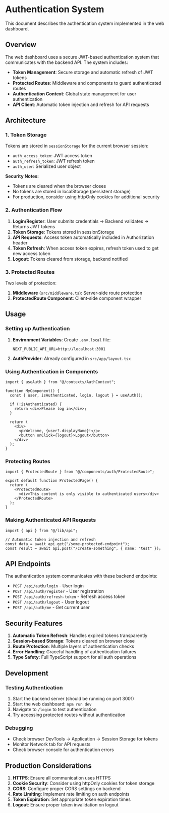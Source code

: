 # Authentication System

This document describes the authentication system implemented in the web dashboard.

## Overview

The web dashboard uses a secure JWT-based authentication system that communicates with the backend API. The system includes:

- **Token Management**: Secure storage and automatic refresh of JWT tokens
- **Protected Routes**: Middleware and components to guard authenticated routes
- **Authentication Context**: Global state management for user authentication
- **API Client**: Automatic token injection and refresh for API requests

## Architecture

### 1. Token Storage

Tokens are stored in `sessionStorage` for the current browser session:

- `auth_access_token`: JWT access token
- `auth_refresh_token`: JWT refresh token
- `auth_user`: Serialized user object

**Security Notes:**

- Tokens are cleared when the browser closes
- No tokens are stored in localStorage (persistent storage)
- For production, consider using httpOnly cookies for additional security

### 2. Authentication Flow

1. **Login/Register**: User submits credentials → Backend validates → Returns JWT tokens
2. **Token Storage**: Tokens stored in sessionStorage
3. **API Requests**: Access token automatically included in Authorization header
4. **Token Refresh**: When access token expires, refresh token used to get new access token
5. **Logout**: Tokens cleared from storage, backend notified

### 3. Protected Routes

Two levels of protection:

1. **Middleware** (`src/middleware.ts`): Server-side route protection
2. **ProtectedRoute Component**: Client-side component wrapper

## Usage

### Setting up Authentication

1. **Environment Variables**: Create `.env.local` file:

   ```env
   NEXT_PUBLIC_API_URL=http://localhost:3001
   ```

2. **AuthProvider**: Already configured in `src/app/layout.tsx`

### Using Authentication in Components

```tsx
import { useAuth } from "@/contexts/AuthContext";

function MyComponent() {
  const { user, isAuthenticated, login, logout } = useAuth();

  if (!isAuthenticated) {
    return <div>Please log in</div>;
  }

  return (
    <div>
      <p>Welcome, {user?.displayName}!</p>
      <button onClick={logout}>Logout</button>
    </div>
  );
}
```

### Protecting Routes

```tsx
import { ProtectedRoute } from "@/components/auth/ProtectedRoute";

export default function ProtectedPage() {
  return (
    <ProtectedRoute>
      <div>This content is only visible to authenticated users</div>
    </ProtectedRoute>
  );
}
```

### Making Authenticated API Requests

```tsx
import { api } from "@/lib/api";

// Automatic token injection and refresh
const data = await api.get("/some-protected-endpoint");
const result = await api.post("/create-something", { name: "test" });
```

## API Endpoints

The authentication system communicates with these backend endpoints:

- `POST /api/auth/login` - User login
- `POST /api/auth/register` - User registration
- `POST /api/auth/refresh-token` - Refresh access token
- `POST /api/auth/logout` - User logout
- `POST /api/auth/me` - Get current user

## Security Features

1. **Automatic Token Refresh**: Handles expired tokens transparently
2. **Session-based Storage**: Tokens cleared on browser close
3. **Route Protection**: Multiple layers of authentication checks
4. **Error Handling**: Graceful handling of authentication failures
5. **Type Safety**: Full TypeScript support for all auth operations

## Development

### Testing Authentication

1. Start the backend server (should be running on port 3001)
2. Start the web dashboard: `npm run dev`
3. Navigate to `/login` to test authentication
4. Try accessing protected routes without authentication

### Debugging

- Check browser DevTools → Application → Session Storage for tokens
- Monitor Network tab for API requests
- Check browser console for authentication errors

## Production Considerations

1. **HTTPS**: Ensure all communication uses HTTPS
2. **Cookie Security**: Consider using httpOnly cookies for token storage
3. **CORS**: Configure proper CORS settings on backend
4. **Rate Limiting**: Implement rate limiting on auth endpoints
5. **Token Expiration**: Set appropriate token expiration times
6. **Logout**: Ensure proper token invalidation on logout
